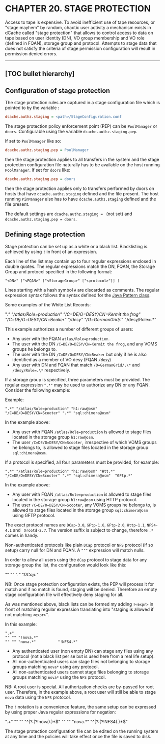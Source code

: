 CHAPTER 20.  STAGE PROTECTION
=============================

Access to tape is expensive. To avoid inefficient use of tape resources, or "stage mayhem" by random, chaotic  user
activity a mechanism exists in dCache called "stage protection" that allows to control access to data on tape based
on user identity (DN), VO group membership and VO role (defined in FQAN),
storage group and protocol. Attempts to stage data that does not satisfy the criteria of
stage permission configuration will result in permission denied errors.

-----
[TOC bullet hierarchy]
-----

## Configuration of stage protection

The stage protection rules are captured in a stage configuration file which
is pointed to by the variable :

```ini
dcache.authz.staging = <path>/StageConfiguration.conf
```

The stage protection policy enforcement point (PEP) can be
`PoolManager` or `doors`. Configurable using the variable
`dcache.authz.staging.pep`.

If set to `PoolManager` like so:

```ini
dcache.authz.staging.pep = PoolManager
```

then the stage protection applies to all transfers in the system and the stage protection
configuration file naturally has to be available on the host running `PoolManager`. If
set for `doors` like:

```ini
dcache.authz.staging.pep = doors
```

then the stage protection applies only to transfers performed by doors on hosts that have
`dcache.authz.staging` defined and the file present. The host running `PinManager` also has to have
`dcache.authz.staging` defined and the file present.

The default settings are `dcache.authz.staging = ` (not set) and
`dcache.authz.staging.pep = doors`.

## Defining stage protection

Stage protection can be set up as a white or a black list.  Blacklisting is achieved by
using `!` in front of an expression.

Each line of the list may contain up to four regular expressions
enclosed in double quotes. The regular expressions match the DN, FQAN,
the Storage Group and protocol specified in the following format:

    "<DN>" ["<FQAN>" ["<StorageGroup>" ["<protocol>"]] ]

Lines starting with a hash symbol `#` are discarded as comments. The regular expression syntax follows the syntax defined for
the [Java Pattern class](http://docs.oracle.com/javase/6/docs/api/java/util/regex/Pattern.html).


Some examples of the White List Records:

   ".*" "/atlas/Role=production"
   "/C=DE/O=DESY/CN=Kermit the frog"
   "/C=DE/O=DESY/CN=Beaker" "/desy"
   "/O=GermanGrid/.*" "/desy/Role=.*"

This example authorizes a number of different groups of users:

-   Any user with the FQAN  `atlas/Role=production`.
-   The user with the DN `/C=DE/O=DESY/CN=Kermit the frog`, and any VOMS groups he belongs to.
-   The user with the DN `/C=DE/O=DESY/CN=Beaker` but only if he is also identified as a member of VO desy (FQAN `/desy`)
-   Any user with DN and FQAN that match `/O=GermanGrid/.\*` and `/desy/Role=.\*` respectively.

If a storage group is specified, three parameters must be provided. The regular expression `".*"` may be used to authorize any DN or any FQAN. Consider the following example:

Example:

    ".*" "/atlas/Role=production" "h1:raw@osm"
    "/C=DE/O=DESY/CN=Scooter" ".*" "sql:chimera@osm"

In the example above:

-   Any user with
    FQAN
    `/atlas/Role=production`
    is allowed to stage files located in the storage group
    `h1:raw@osm`.
-   The user
    `/C=DE/O=DESY/CN=Scooter`, irrespective of which VOMS groups he belongs to, is allowed to stage files located in the storage group
    `sql:chimera@osm`.

If a protocol is specified, all four parameters must be provided; for
example:

    ".*" "/atlas/Role=production" "h1:raw@osm" "Htt.*"
    "/C=DE/O=DESY/CN=Scooter" ".*" "sql:chimera@osm"  "GFtp.*"

In the example above:

-   Any user with
    FQAN
    `/atlas/Role=production`
    is allowed to stage files located in the storage group
    `h1:raw@osm` using HTTP protocol.
-   The user
    `/C=DE/O=DESY/CN=Scooter`, any VOMS groups he belongs to,
    is allowed to stage files located in the storage group
    `sql:chimera@osm` using GFTP protocol.


The exact protocol names are `DCap-3.0`, `GFtp-1.0`, `GFtp-2.0`, `Http-1.1`, `NFS4-4.1` and ` Xrootd-2.7`.
The version suffix is subject to change, therefore `.*` comes in handy.

Non-authenticated protocols like plain `DCap` protocol or `NFS` protocol (if so setup)
carry null for DN and FQAN. A `"""` expression will match nulls.

In order to allow all users using the `dCap` protocol to stage data for any storage
group the list, the configuration would look like this:

   ""  "" ".*" "DCap.*"

NB: Once stage protection configuration exists, the PEP will process it for match and if
no match is found, staging will be denied. Therefore an empty stage configuration file will
effectively deny staging for all.

As was mentioned above, black lists can be formed my adding `!<expr>` in front of matching
regular expression translating into "staging is allowed if not matching `<expr>`".

In this example:
```
".+"
"" "" "!nova.*"
"" "" "nova.*"          "!NFS4.*"
```
-   Any authenticated user (non empty DN) can stage any files using any protocol (not a black list per se but is used here from a real life setup).
-   All non-authenticated users can stage files not belonging to storage groups matching
`nova*` using any protocol.
-   All non-authenticated users cannot stage files belonging to storage groups matching
`nova*` using the `NFS` protocol.

NB: A root user is special. All authorization checks are by-passed for root user. Therefore,
in the example above, a root user will still be able to stage `nova` data using the `NFS` protocol.

The `!` notation is a convenience feature, the same setup can be expressed by using proper
Java regular expressions for negation:

   ".+"
   "" "" "^(?:(?!nova).)*$"
   "" "" "nova.*"          "^(?:(?!NFS4).)*$"

The stage protection configuration file can be edited on the running system at any time and
the policies will take effect once the file is saved to disk.

